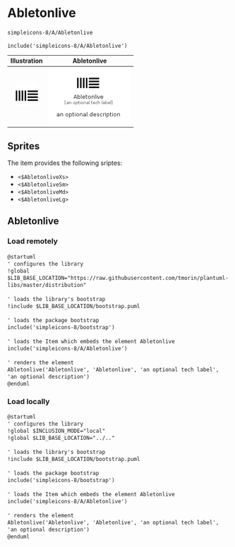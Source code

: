 # Abletonlive


```text
simpleicons-8/A/Abletonlive
```

```text
include('simpleicons-8/A/Abletonlive')
```



| Illustration | Abletonlive |
| :---: | :---: |
| ![illustration for Illustration](../../simpleicons-8/A/Abletonlive.png) | ![illustration for Abletonlive](../../simpleicons-8/A/Abletonlive.Local.png) |



## Sprites
The item provides the following sriptes:

- `<$AbletonliveXs>`
- `<$AbletonliveSm>`
- `<$AbletonliveMd>`
- `<$AbletonliveLg>`





## Abletonlive

### Load remotely
```plantuml
@startuml
' configures the library
!global $LIB_BASE_LOCATION="https://raw.githubusercontent.com/tmorin/plantuml-libs/master/distribution"

' loads the library's bootstrap
!include $LIB_BASE_LOCATION/bootstrap.puml

' loads the package bootstrap
include('simpleicons-8/bootstrap')

' loads the Item which embeds the element Abletonlive
include('simpleicons-8/A/Abletonlive')

' renders the element
Abletonlive('Abletonlive', 'Abletonlive', 'an optional tech label', 'an optional description')
@enduml
```

### Load locally
```plantuml
@startuml
' configures the library
!global $INCLUSION_MODE="local"
!global $LIB_BASE_LOCATION="../.."

' loads the library's bootstrap
!include $LIB_BASE_LOCATION/bootstrap.puml

' loads the package bootstrap
include('simpleicons-8/bootstrap')

' loads the Item which embeds the element Abletonlive
include('simpleicons-8/A/Abletonlive')

' renders the element
Abletonlive('Abletonlive', 'Abletonlive', 'an optional tech label', 'an optional description')
@enduml
```

